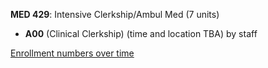 **MED 429**: Intensive Clerkship/Ambul Med (7 units)

- **A00** (Clinical Clerkship) (time and location TBA) by staff

[Enrollment numbers over time](./MED429.tsv)

